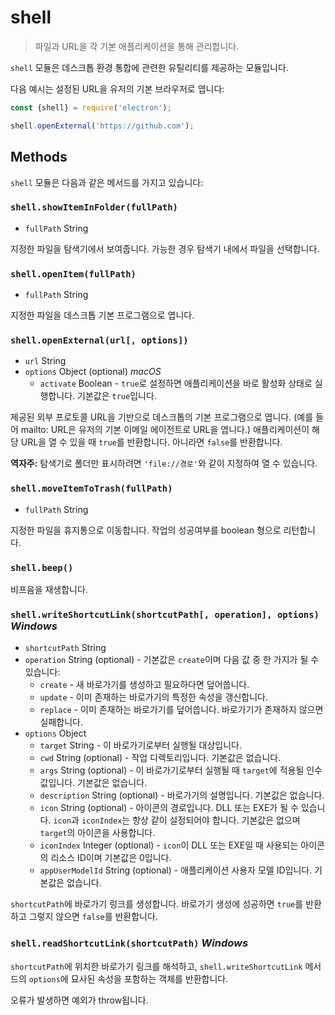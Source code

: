 ﻿# shell

> 파일과 URL을 각 기본 애플리케이션을 통해 관리합니다.

`shell` 모듈은 데스크톱 환경 통합에 관련한 유틸리티를 제공하는 모듈입니다.

다음 예시는 설정된 URL을 유저의 기본 브라우저로 엽니다:

```javascript
const {shell} = require('electron');

shell.openExternal('https://github.com');
```

## Methods

`shell` 모듈은 다음과 같은 메서드를 가지고 있습니다:

### `shell.showItemInFolder(fullPath)`

* `fullPath` String

지정한 파일을 탐색기에서 보여줍니다. 가능한 경우 탐색기 내에서 파일을 선택합니다.

### `shell.openItem(fullPath)`

* `fullPath` String

지정한 파일을 데스크톱 기본 프로그램으로 엽니다.

### `shell.openExternal(url[, options])`

* `url` String
* `options` Object (optional) _macOS_
  * `activate` Boolean - `true`로 설정하면 애플리케이션을 바로 활성화 상태로
    실행합니다. 기본값은 `true`입니다.

제공된 외부 프로토콜 URL을 기반으로 데스크톱의 기본 프로그램으로 엽니다. (예를 들어
mailto: URL은 유저의 기본 이메일 에이전트로 URL을 엽니다.) 애플리케이션이 해당 URL을
열 수 있을 때 `true`를 반환합니다. 아니라면 `false`를 반환합니다.

**역자주:** 탐색기로 폴더만 표시하려면 `'file://경로'`와 같이 지정하여 열 수 있습니다.

### `shell.moveItemToTrash(fullPath)`

* `fullPath` String

지정한 파일을 휴지통으로 이동합니다. 작업의 성공여부를 boolean 형으로 리턴합니다.

### `shell.beep()`

비프음을 재생합니다.

### `shell.writeShortcutLink(shortcutPath[, operation], options)` _Windows_

* `shortcutPath` String
* `operation` String (optional) - 기본값은 `create`이며 다음 값 중 한 가지가 될 수
  있습니다:
  * `create` - 새 바로가기를 생성하고 필요하다면 덮어씁니다.
  * `update` - 이미 존재하는 바로가기의 특정한 속성을 갱신합니다.
  * `replace` - 이미 존재하는 바로가기를 덮어씁니다. 바로가기가 존재하지 않으면
    실패합니다.
* `options` Object
  * `target` String - 이 바로가기로부터 실행될 대상입니다.
  * `cwd` String (optional) - 작업 디렉토리입니다. 기본값은 없습니다.
  * `args` String (optional) - 이 바로가기로부터 실행될 때 `target`에 적용될 인수
    값입니다. 기본값은 없습니다.
  * `description` String (optional) - 바로가기의 설명입니다. 기본값은 없습니다.
  * `icon` String (optional) - 아이콘의 경로입니다. DLL 또는 EXE가 될 수 있습니다.
    `icon`과 `iconIndex`는 항상 같이 설정되어야 합니다. 기본값은 없으며 `target`의
    아이콘을 사용합니다.
  * `iconIndex` Integer (optional) - `icon`이 DLL 또는 EXE일 때 사용되는 아이콘의
    리소스 ID이며 기본값은 0입니다.
  * `appUserModelId` String (optional) - 애플리케이션 사용자 모델 ID입니다.
    기본값은 없습니다.

`shortcutPath`에 바로가기 링크를 생성합니다. 바로가기 생성에 성공하면 `true`를
반환하고 그렇지 않으면 `false`를 반환합니다.

### `shell.readShortcutLink(shortcutPath)` _Windows_

`shortcutPath`에 위치한 바로가기 링크를 해석하고, `shell.writeShortcutLink`
메서드의 `options`에 묘사된 속성을 포함하는 객체를 반환합니다.

오류가 발생하면 예외가 throw됩니다.
